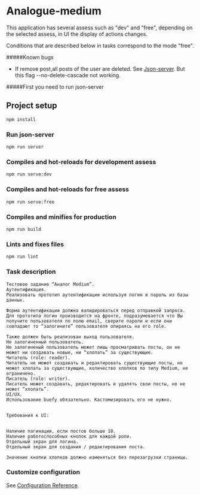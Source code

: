 # Analogue-medium

This application has several assess such as "dev" and "free", depending on the selected assess, in UI the display of actions changes.

Conditions that are described below in tasks correspond to the mode "free".

#####Known bugs

* If remove post,all posts of the user are deleted. See [Json-server](https://github.com/typicode/json-server/pull/756). But this flag --no-delete-cascade not working.

#####First you need to run json-server

## Project setup
```
npm install
```

### Run json-server
```
npm run server
```

### Compiles and hot-reloads for development assess
```
npm run serve:dev
```

### Compiles and hot-reloads for free assess
```
npm run serve:free
```

### Compiles and minifies for production
```
npm run build
```

### Lints and fixes files
```
npm run lint
```

### Task description
```
Тестовое задание “Аналог Medium”.
Аутентификация.
Реализовать прототип аутентификации используя логин и пароль из базы данных.

Форма аутентификации должна валидироваться перед отправкой запроса. Для прототипа логин производится на фронте, подразумевается что Вы получите пользователя по полю email, сверите пароли и если они совпадают то “залогините” пользователя опираясь на его role.

Также должен быть реализован выход пользователя.
Не залогиненный пользователь.
Не залогиненый пользователь может лишь просматривать посты, он не может ни создавать новые, ни “хлопать” за существующие.
Читатель (role: reader).
Читатель не может создавать и редактировать существующие посты, но может хлопать за существующие, количество хлопков по типу Medium, не ограничено.
Писатель (role: writer).
Писатель может создавать, редактировать и удалять свои посты, но не может “хлопать”.
UI/UX.
Использование buefy обязательно. Кастомизировать его не нужно.


Требования к UI:


Наличие пагинации, если постов больше 10.
Наличие работоспособных кнопок для каждой роли.
Отдельный экран для логина.
Отдельный экран для создания / редактирования поста.

Значение кнопки хлопков должно изменяться без перезагрузки страницы.
```

### Customize configuration
See [Configuration Reference](https://cli.vuejs.org/config/).
